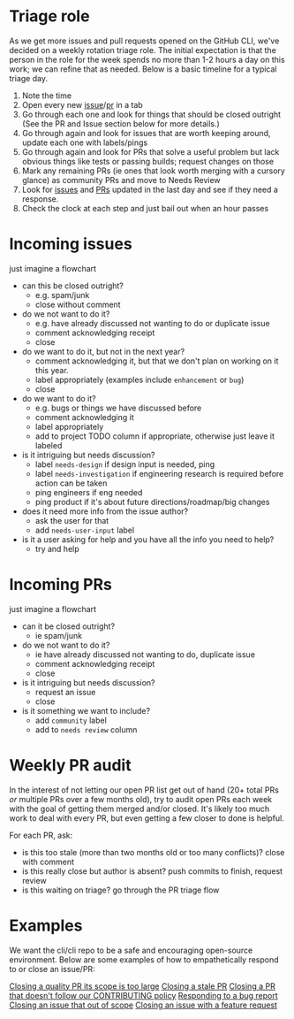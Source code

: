 # Triage role

As we get more issues and pull requests opened on the GitHub CLI, we've decided on a weekly rotation
triage role. The initial expectation is that the person in the role for the week spends no more than
1-2 hours a day on this work; we can refine that as needed. Below is a basic timeline for a typical
triage day.

1. Note the time
2. Open every new [issue](https://github.com/cli/cli/issues?q=is%3Aopen+is%3Aissue)/[pr](https://github.com/cli/cli/pulls?q=is%3Apr+is%3Aopen+draft%3Afals) in a tab
3. Go through each one and look for things that should be closed outright (See the PR and Issue section below for more details.)
4. Go through again and look for issues that are worth keeping around, update each one with labels/pings
5. Go through again and look for PRs that solve a useful problem but lack obvious things like tests or passing builds; request changes on those
6. Mark any remaining PRs (ie ones that look worth merging with a cursory glance) as community PRs and move to Needs Review
7. Look for [issues](https://github.com/cli/cli/issues?q=is%3Aopen+is%3Aissue) and [PRs](https://github.com/cli/cli/pulls?q=is%3Apr+is%3Aopen+draft%3Afalse+sort%3Aupdated-desc) updated in the last day and see if they need a response.
8. Check the clock at each step and just bail out when an hour passes

# Incoming issues

just imagine a flowchart

- can this be closed outright?
  - e.g. spam/junk
  - close without comment
- do we not want to do it?
  - e.g. have already discussed not wanting to do or duplicate issue
  - comment acknowledging receipt
  - close
- do we want to do it, but not in the next year?
  - comment acknowledging it, but that we don't plan on working on it this year.
  - label appropriately (examples include `enhancement` or `bug`)
  - close
- do we want to do it?
  - e.g. bugs or things we have discussed before
  - comment acknowledging it
  - label appropriately
  - add to project TODO column if appropriate, otherwise just leave it labeled
- is it intriguing but needs discussion?
  - label `needs-design` if design input is needed, ping
  - label `needs-investigation` if engineering research is required before action can be taken
  - ping engineers if eng needed
  - ping product if it's about future directions/roadmap/big changes
- does it need more info from the issue author?
  - ask the user for that
  - add `needs-user-input` label
- is it a user asking for help and you have all the info you need to help?
  - try and help

# Incoming PRs

just imagine a flowchart

- can it be closed outright?
  - ie spam/junk
- do we not want to do it?
  - ie have already discussed not wanting to do, duplicate issue
  - comment acknowledging receipt
  - close
- is it intriguing but needs discussion?
  - request an issue
  - close
- is it something we want to include?
  - add `community` label
  - add to `needs review` column

# Weekly PR audit

In the interest of not letting our open PR list get out of hand (20+ total PRs _or_ multiple PRs
over a few months old), try to audit open PRs each week with the goal of getting them merged and/or
closed. It's likely too much work to deal with every PR, but even getting a few closer to done is
helpful.

For each PR, ask:

- is this too stale (more than two months old or too many conflicts)? close with comment
- is this really close but author is absent? push commits to finish, request review
- is this waiting on triage? go through the PR triage flow

# Examples

We want the cli/cli repo to be a safe and encouraging open-source environment. Below are some examples
of how to empathetically respond to or close an issue/PR:

[Closing a quality PR its scope is too large](https://github.com/cli/cli/pull/1161)
[Closing a stale PR](https://github.com/cli/cli/pull/557#issuecomment-639077269)
[Closing a PR that doesn't follow our CONTRIBUTING policy](https://github.com/cli/cli/pull/864)
[Responding to a bug report](https://github.com/desktop/desktop/issues/9195#issuecomment-592243129)
[Closing an issue that out of scope](https://github.com/cli/cli/issues/777#issuecomment-612926229)
[Closing an issue with a feature request](https://github.com/desktop/desktop/issues/9722#issuecomment-625461766)
